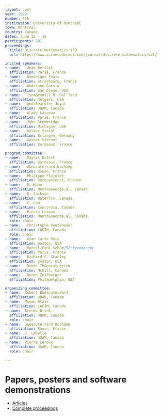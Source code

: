 ```yaml
---
layout: conf
year: 1992
number: 4th
institution: University of Montreal
town: Montréal
country: Canada
dates: June 15 - 19
participants: 201
proceedings:
  title: Discrete Mathematics 139
  url: https://www.sciencedirect.com/journal/discrete-mathematics/vol/139/issue/1

invited_speakers:
- name:   Jean Berstel
  affiliation: Paris, France
- name:   Dominique Foata
  affiliation: Strasbourg, France
- name:   Andriano Garsia
  affiliation: San Diego, USA
- name:   Isra&euml;l M. Gel'fand
  affiliation: Rutgers, USA
- name:   Andr&eacute; Joyal
  affiliation: UQAM, Canada
- name:   Alain Lascoux
  affiliation: Paris, France
- name:   John Stembridge
  affiliation: Michigan, USA
- name:   Volker Strehl
  affiliation: Erlangen, Germany
- name:   Xavier Viennot
  affiliation: Bordeaux, France

program_committee:
- name:   Maylis Delest
  affiliation: Bordeaux, France
- name:   G&eacute;rard Duchamp
  affiliation: Rouen, France
- name:   Philippe Flajolet
  affiliation: Rocquencourt, France
- name:   G. Hahn
  affiliation: Montr&eacute;al, Canada
- name:   D. Jackson
  affiliation: Waterloo, Canada
- name:   C. Lam
  affiliation: Concordia, Canada
- name:   Pierre Leroux
  affiliation: Montr&eacute;al, Canada
  role: chair
- name:   Christophe Reutenauer
  affiliation: LACIM, Canada
  role: chair
- name:   Gian Carlo Rota
  affiliation: Boston, USA
- name:   Marcel-Paul Sch&#252;tzenberger
  affiliation: Paris, France
- name:   Richard P. Stanley
  affiliation: Boston, USA
- name:   Denis Th&eacute;rien
  affiliation: McGill, Canada
- name:   Doron Zeilberger
  affiliation: Philadelphia, USA

organizing_committee:
- name:  Robert B&eacute;dard
  affiliation: UQAM, Canada
- name:  Manon Blais
  affiliation: LACIM, Canada
- name:  Srecko Brlek
  affiliation: UQAM, Canada
  role: chair
- name:  G&eacute;rard Duchamp
  affiliation: Rouen, France
- name:  J. Labelle
  affiliation: UQAM, Canada
- name:  Pierre Leroux
  affiliation: UQAM, Canada
  role: chair

---
```


# Papers, posters and software demonstrations

- [Articles](https://fpsac-archive.github.io/FPSAC92/articles.html)
- [Complete proceedings](https://fpsac-archive.github.io/FPSAC92/proceedings.pdf)
